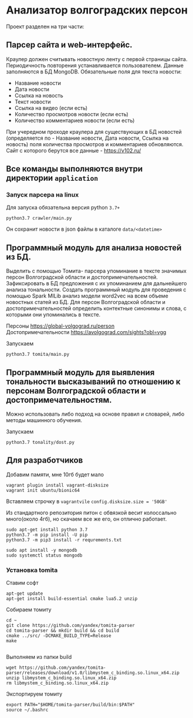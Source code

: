 # Анализатор волгоградских персон
Проект разделен на три части:

## Парсер сайта и web-интерфейс.

Краулер должен считывать новостную ленту с первой 
страницы сайта. Периодичность повторения устанавливается пользователем. Данные 
заполняются в БД MongoDB. 
Обязательные поля для текста новости:
- Название новости
- Дата новости
- Ссылка на новость
- Текст новости
- Ссылка на видео (если есть)
- Количество просмотров новости (если есть)
- Количество комментариев новости (если есть)

При учередном проходе краулера для существующих в БД новостей (определяется по -
Название новости, Дата новости, Ссылка на новость) поля количества просмотров и
комментариев обновляются. \
Сайт с которого берутся все данные - https://v102.ru/

## Все команды выполняются внутри директории `application`

### Запуск парсера на linux

Для запуска обязательна версия python `3.7+`
```
python3.7 crawler/main.py
```

Он сохранит новости в json файлы в каталоге `data/<datetime>`


##  Программный модуль для анализа новостей из БД. 

Выделить с помощью Томита-
парсера упоминание в тексте значимых персон Волгоградской области и
достопримечательностей. Зафиксировать в БД предложения с их упоминанием для
дальнейшего анализа тональности.
Создать программный модуль для проведения с помощью Spark MlLib анализ модели
word2vec на всем объеме новостных статей из БД. Для персон Волгоградской области и
достопримечательностей определить контектные синонимы и слова, с которыми они
упоминались в тексте. 

Персоны https://global-volgograd.ru/person \
Достопримечательности https://avolgograd.com/sights?obl=vgg

Запускаем
```
python3.7 tomita/main.py
```


## Программный модуль для выявления тональности высказываний по отношению к персонам Волгоградской области и достопримечательностям.

Можно использовать либо подход на основе правил и словарей, либо методы машинного
обучения.

Запускаем
```
python3.7 tonality/dost.py
```



## Для разработчиков

Добавим памяти, мне 10гб будет мало
```
vagrant plugin install vagrant-disksize
vagrant init ubuntu/bionic64
```
Вставляем строчку в `vagrantvile` `config.disksize.size = '50GB'`

Из стандартного репозитория питон с обвязкой весит колоссально много(около 4гб), но скачаем все же его, он отлично работает.
```
sudo apt-get install python 3.7
python3.7 -m pip install -U pip
python3.7 -m pip3 install -r requrements.txt 

sudo apt install -y mongodb
sudo systemctl status mongodb
```


### Установка tomita
Ставим софт
```
apt-get update
apt-get install build-essential cmake lua5.2 unzip
```
Собираем томиту
```
cd ~
git clone https://github.com/yandex/tomita-parser
cd tomita-parser && mkdir build && cd build
cmake ../src/ -DCMAKE_BUILD_TYPE=Release
make
    
```
Выполняем из папки build
```  
wget https://github.com/yandex/tomita-parser/releases/download/v1.0/libmystem_c_binding.so.linux_x64.zip
unzip libmystem_c_binding.so.linux_x64.zip
rm libmystem_c_binding.so.linux_x64.zip
```
Экспортируем томиту
```
export PATH="$HOME/tomita-parser/build/bin:$PATH"
source ~/.bashrc
```

